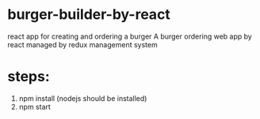 # burger-builder-by-react
react app for creating and ordering a burger
A burger ordering web app by react managed by redux management system

# steps:
1. npm install (nodejs should be installed)
2. npm start
